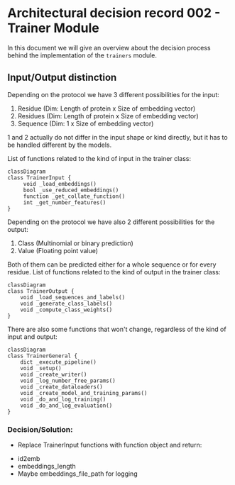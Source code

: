 # Architectural decision record 002 - Trainer Module

In this document we will give an overview about the decision process behind the implementation of the `trainers` module.

## Input/Output distinction

Depending on the protocol we have 3 different possibilities for the input:
1. Residue (Dim: Length of protein x Size of embedding vector)
2. Residues (Dim: Length of protein x Size of embedding vector)
3. Sequence (Dim: 1 x Size of embedding vector)

1 and 2 actually do not differ in the input shape or kind directly, but it has to be handled different by the models.

List of functions related to the kind of input in the trainer class:
```mermaid
classDiagram 
class TrainerInput {
     void _load_embeddings()
     bool _use_reduced_embeddings()
     function _get_collate_function()
     int _get_number_features()
}
```

Depending on the protocol we have also 2 different possibilities for the output:
1. Class (Multinomial or binary prediction)
2. Value (Floating point value)

Both of them can be predicted either for a whole sequence or for every residue.
List of functions related to the kind of output in the trainer class:
```mermaid
classDiagram 
class TrainerOutput {
    void _load_sequences_and_labels()
    void _generate_class_labels()
    void _compute_class_weights()
}
```

There are also some functions that won't change, regardless of the kind of input and output:
```mermaid
classDiagram 
class TrainerGeneral {
    dict _execute_pipeline() 
    void _setup()
    void _create_writer()
    void _log_number_free_params()
    void _create_dataloaders()
    void _create_model_and_training_params()
    void _do_and_log_training()
    void _do_and_log_evaluation()
}
```

### Decision/Solution:
* Replace TrainerInput functions with function object and return:
- id2emb
- embeddings_length
- Maybe embeddings_file_path for logging

